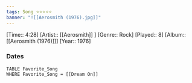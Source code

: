 ```yaml
---
tags: Song ⭐⭐⭐⭐⭐ 
banner: "![[Aerosmith (1976).jpg]]"
---
```

[Time:: 4:28]
[Artist:: [[Aerosmith]] ]
[Genre:: Rock]
[Played:: 8]
[Album:: [[Aerosmith (1976)]]]
[Year:: 1976]
### Dates
````dataview
TABLE Favorite_Song
WHERE Favorite_Song = [[Dream On]]
````